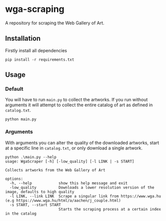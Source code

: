 # wga-scraping
A repository for scraping the Web Gallery of Art.
## Installation
Firstly install all dependencies
```
pip install -r requirements.txt
```
## Usage
### Default
You will have to run `main.py` to collect the artworks. If you run without arguments it will attempt to collect the entire catalog of art as defined in `catalog.txt`.
```
python main.py
```
### Arguments
With arguments you can alter the quality of the downloaded artworks, start at a specific line in `catalog.txt`, or only download a single artwork.
```
python .\main.py --help
usage: WgaScraper [-h] [-low_quality] [-l LINK | -s START]

Collects artworks from the Web Gallery of Art

options:
  -h, --help            show this help message and exit
  -low_quality          Downloads a lower resolution version of the image, defaults to high quality
  -l LINK, --link LINK  Scrape a singular link from https://www.wga.hu (e.g https://www.wga.hu/html/a/aachen/j_couple.html)
  -s START, --start START
                        Starts the scraping process at a certain index in the catalog
```
